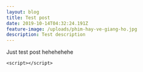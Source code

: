 ```yaml
---
layout: blog
title: Test post
date: 2019-10-14T04:32:24.191Z
feature-image: /uploads/phim-hay-ve-giang-ho.jpg
description: Test description
---
```

Just test post hehehehehe

```
<script></script>
```
